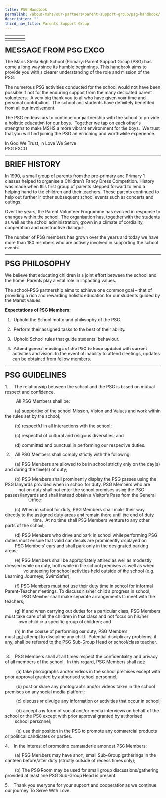```yaml
---
title: PSG Handbook
permalink: /about-mshs/our-partners/parent-support-group/psg-handbook/
description: ""
third_nav_title: Parents Support Group
---
```

<table>
<thead>
  <tr>
    <th></th>
    <th></th>
    <th></th>
    <th></th>
  </tr>
</thead>
<tbody>
  <tr>
    <td></td>
    <td></td>
    <td></td>
    <td></td>
  </tr>
</tbody>
</table>


**<font size=5>MESSAGE FROM PSG EXCO</font><a name="MESSAGE FROM PSG EXCO"></a>**



The Maris Stella High School (Primary) Parent Support Group (PSG) has come a long way since its humble beginnings. This handbook aims to provide you with a clearer understanding of the role and mission of the PSG.

The numerous PSG activities conducted for the school would not have been possible if not for the enduring support from the many dedicated parent volunteers.  A very big thank you to all who have given your time and personal contribution.  The school and students have definitely benefited from all our involvement.

The PSG endeavours to continue our partnership with the school to provide a holistic education for our boys.  Together we tap on each other's strengths to make MSHS a more vibrant environment for the boys.  We trust that you will find joining the PSG an enriching and worthwhile experience.

In God We Trust, In Love We Serve<br>
PSG EXCO

---

**<font size=5>BRIEF HISTORY</font><a name="BRIEF HISTORY"></a>**

In 1990, a small group of parents from the pre-primary and Primary 1 classes helped to organise a Children’s Fancy Dress Competition. History was made when this first group of parents stepped forward to lend a helping hand to the children and their teachers. These parents continued to help out further in other subsequent school events such as concerts and outings.

Over the years, the Parent Volunteer Programme has evolved in response to changes within the school. The organisation has, together with the students as well as the school administration, grown in a climate of cordiality, cooperation and constructive dialogue.

The number of PSG members has grown over the years and today we have more than 180 members who are actively involved in supporting the school events.


---

**<font size=5>PSG PHILOSOPHY</font><a name="PSG PHILOSOPHY"></a>**

We believe that educating children is a joint effort between the school and the home. Parents play a vital role in impacting values.

The school-PSG partnership aims to achieve one common goal – that of providing a rich and rewarding holistic education for our students guided by the Marist values.

  

**Expectations of PSG Members:**

1.   Uphold the School motto and philosophy of the PSG.  
    
2.   Perform their assigned tasks to the best of their ability.
3.   Uphold School rules that guide students’ behaviour.
4.   Attend general meetings of the PSG to keep updated with current activities and vision. In the event of inability to attend meetings, updates can be obtained from fellow members.


---

**<font size=5>PSG GUIDELINES</font><a name="PSG GUIDELINES"></a>**

1.     The relationship between the school and the PSG is based on mutual respect and confidence. 

         All PSG Members shall be:

        (a) supportive of the school Mission, Vision and Values and work within the rules set by the school; 

        (b) respectful in all interactions with the school;

        (c) respectful of cultural and religious diversities; and

        (d) committed and punctual in performing our respective duties.     

  

 2.    All PSG Members shall comply strictly with the following: 

        (a) PSG Members are allowed to be in school strictly only on the day(s) and during the time(s) of duty;

        (b) PSG Members shall prominently display the PSG passes using the PSG lanyards provided when in school for duty. PSG Members who are                   not on duty shall not enter the school premises using the PSG passes/lanyards and shall instead obtain a Visitor’s Pass from the General                       Office;

        (c) When in school for duty, PSG Members shall make their way directly to the assigned duty areas and remain there until the end of duty                           time.  At no time shall PSG Members venture to any other parts of the school;

        (d) PSG Members who drive and park in school while performing PSG duties must ensure that valid car decals are prominently displayed on                    PSG Members’ cars and shall park only in the designated parking areas;

        (e) PSG Members shall be appropriately attired as well as modestly dressed while on duty, both while in the school premises as well as when                   volunteering for school activities held outside of the school (e.g. Learning Journeys, SwimSafer);

        (f) PSG Members must not use their duty time in school for informal Parent-Teacher meetings. To discuss his/her child’s progress in school,                      PSG Member shall make separate arrangements to meet with the teachers;

        (g) If and when carrying out duties for a particular class, PSG Members must take care of all the children in that class and not focus on his/her                   own child or a specific group of children; and

        (h) In the course of performing our duty, PSG Members must <u>not</u> attempt to discipline any child.  Potential disciplinary problems, if any, shall be referred to the PSG Sub-Group Head or school/class teacher.     

  

 3.    PSG Members shall at all times respect the confidentiality and privacy of all members of the school.  In this regard, PSG Members shall <u>not</u>:<br>

         (a) take photographs and/or videos in the school premises except with prior approval granted by authorised school personnel;

         (b) post or share any photographs and/or videos taken in the school premises on any social media platform;

         (c) discuss or divulge any information or activities that occur in school;

         (d) accept any form of social and/or media interviews on behalf of the school or the PSG except with prior approval granted by authorised                        school personnel;

         (e) use their position in the PSG to promote any commercial products or political candidates or parties.

  

4.    In the interest of promoting camaraderie amongst PSG Members:

        (a) PSG Members may have short, small Sub-Group gatherings in the canteen before/after duty (strictly outside of recess times only);

        (b) The PSG Room may be used for small group discussions/gathering provided at least one PSG Sub-Group Head is present.

  

5.    Thank you everyone for your support and cooperation as we continue our journey To Serve With Love.